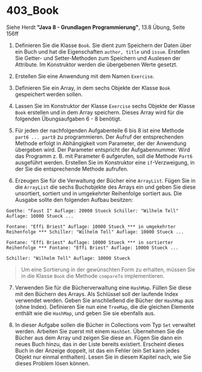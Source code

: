 # 403_Book

Siehe Herdt **"Java 8 - Grundlagen Programmierung"**, 13.8 Übung, Seite 156ff

1. Definieren Sie die Klasse `Book`. Sie dient zum Speichern der Daten über ein Buch und hat die Eigenschaften `author, title` und `issue`. Erstellen Sie Getter- und Setter-Methoden zum Speichern und Auslesen der Attribute. Im Konstruktor werden die übergebenen Werte gesetzt.

2. Erstellen Sie eine Anwendung mit dem Namen `Exercise`.

3. Definieren Sie ein Array, in dem sechs Objekte der Klasse `Book` gespeichert werden sollen.

4. Lassen Sie im Konstruktor der Klasse `Exercise` sechs Objekte der Klasse `Book` erstellen und in dem Array speichern. Dieses Array wird für die folgenden Übungsaufgaben 6 - 8 benötigt.

5. Für jeden der nachfolgenden Aufgabenteile 6 bis 8 ist eine Methode `part6 ... part8` zu programmieren. Der Aufruf der entsprechenden Methode erfolgt in Abhängigkeit vom Parameter, der der Anwendung übergeben wird. Der Parameter entspricht der Aufgabennummer. Wird das Programm z. B. mit Parameter 6 aufgerufen, soll die Methode `Part6` ausgeführt werden. Erstellen Sie im Konstruktor eine `if`-Verzweigung, in der Sie die entsprechende Methode aufrufen.

6. Erzeugen Sie für die Verwaltung der Bücher eine `ArrayList`. Fügen Sie in die `ArrayList` die sechs Buchobjekte des Arrays ein und geben Sie diese unsortiert, sortiert und in umgekehrter Reihenfolge sortiert aus. Die Ausgabe sollte den folgenden Aufbau besitzen:
```
Goethe: "Faust I" Auflage: 20000 Stueck Schiller: "Wilhelm Tell" Auflage: 10000 Stueck ...

Fontane: "Effi Briest" Auflage: 10000 Stueck *** in umgekehrter Reihenfolge *** Schiller: "Wilhelm Tell" Auflage: 10000 Stueck ...

Fontane: "Effi Briest" Auflage: 10000 Stueck *** in sortierter Reihenfolge *** Fontane: "Effi Briest" Auflage: 10000 Stueck ...

Schiller: "Wilhelm Tell" Auflage: 10000 Stueck
```
>Um eine Sortierung in der gewünschten Form zu erhalten, müssen Sie in die Klasse `Book` die Methode `compareTo` implementieren.

7. Verwenden Sie für die Bücherverwaltung eine `HashMap`. Füllen Sie diese mit den Büchern des Arrays. Als Schlüssel soll der laufende Index verwendet werden. Geben Sie anschließend die Bücher der `HashMap` aus (ohne Index).
Definieren Sie nun eine `TreeMap`, die die gleichen Elemente enthält wie die `HashMap`, und geben Sie sie ebenfalls aus.

8. In dieser Aufgabe sollen die Bücher in Collections vom Typ `Set` verwaltet werden. Arbeiten Sie zuerst mit einem `HashSet`. Übernehmen Sie die Bücher aus dem Array und zeigen Sie diese an. Fügen Sie dann ein neues Buch hinzu, das in der Liste bereits existiert. Erscheint dieses Buch in der Anzeige doppelt, ist das ein Fehler (ein Set kann jedes Objekt nur einmal enthalten). Lesen Sie in diesem Kapitel nach, wie Sie dieses Problem lösen können.
